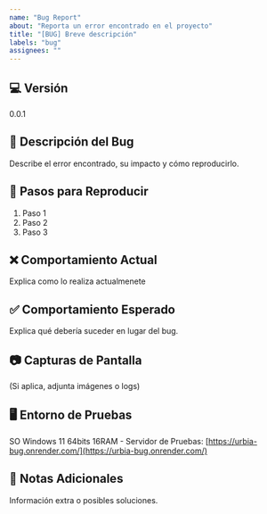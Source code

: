 ```yaml
---
name: "Bug Report"
about: "Reporta un error encontrado en el proyecto"
title: "[BUG] Breve descripción"
labels: "bug"
assignees: ""
---
```

## 💻 Versión 
0.0.1

## 📝 Descripción del Bug
Describe el error encontrado, su impacto y cómo reproducirlo.

## 🔢 Pasos para Reproducir
1. Paso 1
2. Paso 2
3. Paso 3

## ❌ Comportamiento Actual
Explica como lo realiza actualmenete

## ✅ Comportamiento Esperado
Explica qué debería suceder en lugar del bug.

## 📷 Capturas de Pantalla
(Si aplica, adjunta imágenes o logs)

## 🖥 Entorno de Pruebas
SO Windows 11 64bits 16RAM - Servidor de Pruebas: [https://urbia-bug.onrender.com/](https://urbia-bug.onrender.com/)

## 📑 Notas Adicionales
Información extra o posibles soluciones.
